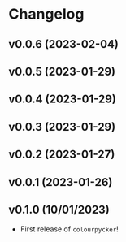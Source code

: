 # Changelog

<!--next-version-placeholder-->

## v0.0.6 (2023-02-04)


## v0.0.5 (2023-01-29)


## v0.0.4 (2023-01-29)


## v0.0.3 (2023-01-29)


## v0.0.2 (2023-01-27)


## v0.0.1 (2023-01-26)


## v0.1.0 (10/01/2023)

- First release of `colourpycker`!